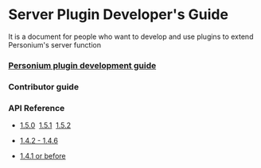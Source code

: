 # Server Plugin Developer's Guide

It is a document for people who want to develop and use plugins to extend Personium's server function

### [Personium plugin development guide](./Personium_AuthenticationPluginDeveloperManual.html)

### Contributor guide

### API Reference<br>
* [1.5.0](https://personium.github.io/en/apiref/1.5.0/000_Rest_API_Reference.html)&nbsp;&nbsp;[1.5.1](https://personium.github.io/en/apiref/1.5.1/000_Rest_API_Reference.html)&nbsp;&nbsp;[1.5.2](https://personium.github.io/en/apiref/1.5.2/000_Rest_API_Reference.html)

* [1.4.2 - 1.4.6](https://personium.github.io/en/apiref/1.4.6/000_Rest_API_Reference.html)

* [1.4.1 or before](http://personium.io/docs/api/1.3.25/English/English.htm#docs/WelcometoPCSDocumentation.htm)
